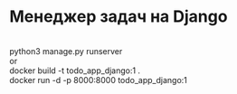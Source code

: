 # Менеджер задач на Django

[//]: # (![Alt text]&#40;screen.jpg "title"&#41;)
<br>
python3 manage.py runserver
<br>or<br>
docker build -t todo_app_django:1 .
<br>
docker run -d -p 8000:8000 todo_app_django:1